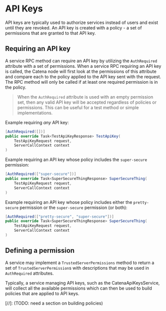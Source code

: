 # API Keys

API keys are typically used to authorize services instead of users and exist until they are revoked. An API key is
created with a policy - a set of permissions that are granted to that API key.

## Requiring an API key

A service RPC method can require an API key by utilizing the `AuthRequired` attribute with a set of permissions. When a service RPC
requiring an API key is called, the Catena node will first look at the permissions of this attribute and compare each to
the policy applied to the API key sent with the request. The RPC method will only be called if at least one required
permission is in the policy.

> When the `AuthRequired` attribute is used with an empty permission set, then any valid API key will
> be accepted regardless of policies or permissions. This can be useful for a test method or simple implementations.

Example requiring _any_ API key:

```C#
[AuthRequired([])]
public override Task<TestApiKeyResponse> TestApiKey(
    TestApiKeyRequest request,
    ServerCallContext context
)
```

Example requiring an API key whose policy includes the `super-secure` permission:

```C#
[AuthRequired(["super-secure"])]
public override Task<SuperSecureThingResponse> SuperSecureThing(
    TestApiKeyRequest request,
    ServerCallContext context
)
```

Example requiring an API key whose policy includes either the `pretty-secure` permission or the `super-secure`
permission (or both):

```C#
[AuthRequired(["pretty-secure", "super-secure"])]
public override Task<SuperSecureThingResponse> SuperSecureThing(
    TestApiKeyRequest request,
    ServerCallContext context
)
```

## Defining a permission

A service may implement a `TrustedServerPermissions` method to return a set of `TrustedServerPermission`s with
descriptions that may be used in `AuthRequired` attributes.

Typically, a service managing API keys, such as the CatenaApiKeysService, will collect all the available permissions
which can then be used to build policies that are applied to API keys.

[//]: (TODO: need a section on building policies)